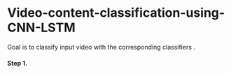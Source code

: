# Video-content-classification-using-CNN-LSTM


Goal is to classify input video with the corresponding classifiers .


#### Step 1.


